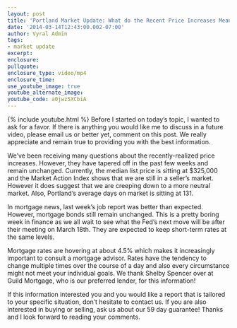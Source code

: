 ```yaml
---
layout: post
title: 'Portland Market Update: What do the Recent Price Increases Mean for You?'
date: '2014-03-14T12:43:00.002-07:00'
author: Vyral Admin
tags:
- market update
excerpt:
enclosure:
pullquote:
enclosure_type: video/mp4
enclosure_time:
use_youtube_image: true
youtube_alternate_image:
youtube_code: a0jwz5XCbiA
---
```

{% include youtube.html %}
Before I started on today’s topic, I wanted to ask for a favor. If there is anything you would like me to discuss in a future video, please email us or better yet, comment on this post. We really appreciate and remain true to providing you with the best information.

We’ve been receiving many questions about the recently-realized price increases. However, they have tapered off in the past few weeks and remain unchanged. Currently, the median list price is sitting at $325,000 and the Market Action Index shows that we are still in a seller’s market. However it does suggest that we are creeping down to a more neutral market. Also, Portland’s average days on market is sitting at 131.

In mortgage news, last week’s job report was better than expected. However, mortgage bonds still remain unchanged. This is a pretty boring week in finance as we all wait to see what the Fed’s next move will be after their meeting on March 18th. They are expected to keep short-term rates at the same levels.

Mortgage rates are hovering at about 4.5% which makes it increasingly important to consult a mortgage advisor. Rates have the tendency to change multiple times over the course of a day and also every circumstance might not meet your individual goals. We thank Shelby Spencer over at Guild Mortgage, who is our preferred lender, for this information!

If this information interested you and you would like a report that is tailored to your specific situation, don’t hesitate to contact us. If you are also interested in buying or selling, ask us about our 59 day guarantee! Thanks and I look forward to reading your comments.
